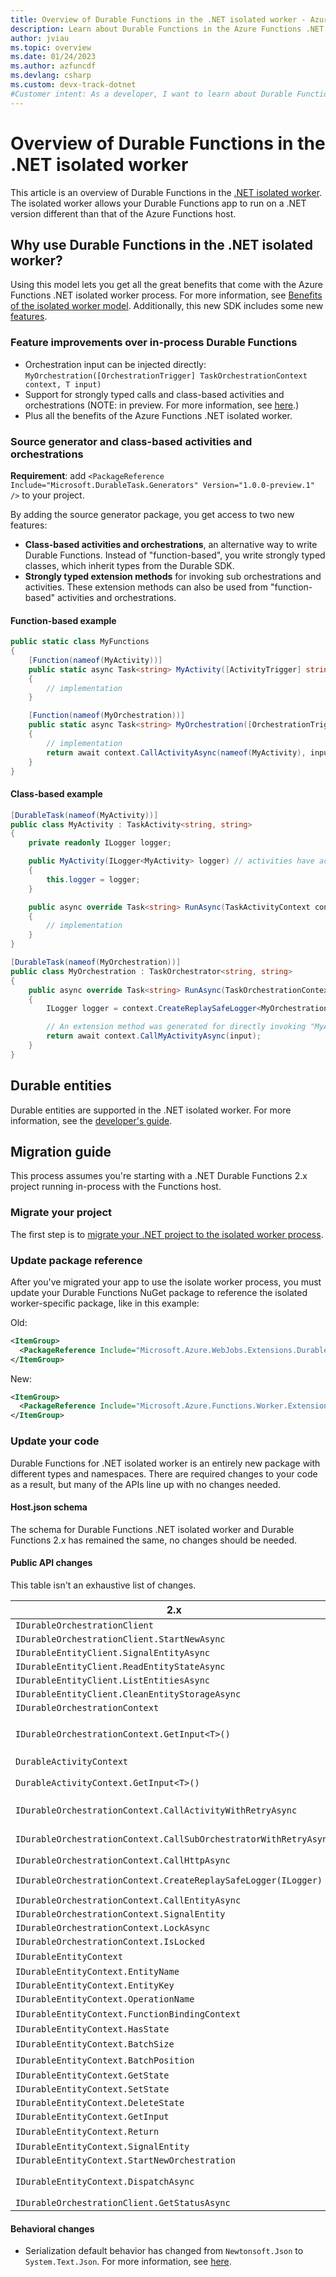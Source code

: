 ```yaml
---
title: Overview of Durable Functions in the .NET isolated worker - Azure
description: Learn about Durable Functions in the Azure Functions .NET isolated worker process, which supports non-LTS versions of .NET and .NET Framework apps.
author: jviau
ms.topic: overview
ms.date: 01/24/2023
ms.author: azfuncdf
ms.devlang: csharp
ms.custom: devx-track-dotnet
#Customer intent: As a developer, I want to learn about Durable Functions for the Azure Functions .NET isolated worker process.
---
```


# Overview of Durable Functions in the .NET isolated worker

This article is an overview of Durable Functions in the [.NET isolated worker](../dotnet-isolated-process-guide.md). The isolated worker allows your Durable Functions app to run on a .NET version different than that of the Azure Functions host.

## Why use Durable Functions in the .NET isolated worker?

Using this model lets you get all the great benefits that come with the Azure Functions .NET isolated worker process. For more information, see [Benefits of the isolated worker model](../dotnet-isolated-process-guide.md#benefits-of-the-isolated-worker-model). Additionally, this new SDK includes some new [features](#feature-improvements-over-in-process-durable-functions).

### Feature improvements over in-process Durable Functions

- Orchestration input can be injected directly: `MyOrchestration([OrchestrationTrigger] TaskOrchestrationContext context, T input)`
- Support for strongly typed calls and class-based activities and orchestrations (NOTE: in preview. For more information, see [here](#source-generator-and-class-based-activities-and-orchestrations).)
- Plus all the benefits of the Azure Functions .NET isolated worker.

### Source generator and class-based activities and orchestrations

**Requirement**: add `<PackageReference Include="Microsoft.DurableTask.Generators" Version="1.0.0-preview.1" />` to your project.

By adding the source generator package, you get access to two new features:

- **Class-based activities and orchestrations**, an alternative way to write Durable Functions. Instead of "function-based", you write strongly typed classes, which inherit types from the Durable SDK.
- **Strongly typed extension methods** for invoking sub orchestrations and activities. These extension methods can also be used from "function-based" activities and orchestrations.

#### Function-based example

```csharp
public static class MyFunctions
{
    [Function(nameof(MyActivity))] 
    public static async Task<string> MyActivity([ActivityTrigger] string input)
    {
        // implementation
    }

    [Function(nameof(MyOrchestration))] 
    public static async Task<string> MyOrchestration([OrchestrationTrigger] TaskOrchestrationContext context, string input)
    {
        // implementation
        return await context.CallActivityAsync(nameof(MyActivity), input);
    }
}
```

#### Class-based example

```csharp
[DurableTask(nameof(MyActivity))]
public class MyActivity : TaskActivity<string, string>
{
    private readonly ILogger logger;

    public MyActivity(ILogger<MyActivity> logger) // activities have access to DI.
    {
        this.logger = logger;
    }

    public async override Task<string> RunAsync(TaskActivityContext context, string input)
    {
        // implementation
    }
}

[DurableTask(nameof(MyOrchestration))]
public class MyOrchestration : TaskOrchestrator<string, string>
{
    public async override Task<string> RunAsync(TaskOrchestrationContext context, string input)
    {
        ILogger logger = context.CreateReplaySafeLogger<MyOrchestration>(); // orchestrations do NOT have access to DI.

        // An extension method was generated for directly invoking "MyActivity".
        return await context.CallMyActivityAsync(input);
    }
}
```

## Durable entities

Durable entities are supported in the .NET isolated worker. For more information, see the [developer's guide](./durable-functions-dotnet-entities.md).

## Migration guide

This process assumes you're starting with a .NET Durable Functions 2.x project running in-process with the Functions host. 

### Migrate your project

The first step is to [migrate your .NET project to the isolated worker process](../migrate-dotnet-to-isolated-model.md). 

### Update package reference 

After you've migrated your app to use the isolate worker process, you must update your Durable Functions NuGet package to reference the isolated worker-specific package, like in this example:

Old:

```xml
<ItemGroup>
  <PackageReference Include="Microsoft.Azure.WebJobs.Extensions.DurableTask" Version="2.9.0" />
</ItemGroup>
```

New:

```xml
<ItemGroup>
  <PackageReference Include="Microsoft.Azure.Functions.Worker.Extensions.DurableTask" Version="1.1.0" />
</ItemGroup>
```

### Update your code

Durable Functions for .NET isolated worker is an entirely new package with different types and namespaces. There are required changes to your code as a result, but many of the APIs line up with no changes needed.

#### Host.json schema

The schema for Durable Functions .NET isolated worker and Durable Functions 2.x has remained the same, no changes should be needed.

#### Public API changes

This table isn't an exhaustive list of changes.

| 2.x | Isolated |
| ---- | ---- |
| `IDurableOrchestrationClient` | `DurableTaskClient` |
| `IDurableOrchestrationClient.StartNewAsync` | `DurableTaskClient.ScheduleNewOrchestrationInstanceAsync` |
| `IDurableEntityClient.SignalEntityAsync` | `DurableTaskClient.Entities.SignalEntityAsync` |
| `IDurableEntityClient.ReadEntityStateAsync` | `DurableTaskClient.Entities.GetEntityAsync` |
| `IDurableEntityClient.ListEntitiesAsync` | `DurableTaskClient.Entities.GetAllEntitiesAsync` |
| `IDurableEntityClient.CleanEntityStorageAsync` | `DurableTaskClient.Entities.CleanEntityStorageAsync` |
| `IDurableOrchestrationContext` | `TaskOrchestrationContext` |
| `IDurableOrchestrationContext.GetInput<T>()` | `TaskOrchestrationContext.GetInput<T>()` or inject input as a parameter: `MyOrchestration([OrchestrationTrigger] TaskOrchestrationContext context, T input)` |
| `DurableActivityContext` | No equivalent |
| `DurableActivityContext.GetInput<T>()` | Inject input as a parameter `MyActivity([ActivityTrigger] T input)` |
| `IDurableOrchestrationContext.CallActivityWithRetryAsync` | `TaskOrchestrationContext.CallActivityAsync`, include `TaskOptions` parameter with retry details. |
| `IDurableOrchestrationContext.CallSubOrchestratorWithRetryAsync` | `TaskOrchestrationContext.CallSubOrchestratorAsync`, include `TaskOptions` parameter with retry details. |
| `IDurableOrchestrationContext.CallHttpAsync` | `TaskOrchestrationContext.CallHttpAsync` |
| `IDurableOrchestrationContext.CreateReplaySafeLogger(ILogger)` | `TaskOrchestrationContext.CreateReplaySafeLogger<T>()` or `TaskOrchestrationContext.CreateReplaySafeLogger(string)` |
| `IDurableOrchestrationContext.CallEntityAsync` | `TaskOrchestrationContext.Entities.CallEntityAsync` |
| `IDurableOrchestrationContext.SignalEntity` | `TaskOrchestrationContext.Entities.SignalEntityAsync` |
| `IDurableOrchestrationContext.LockAsync` | `TaskOrchestrationContext.Entities.LockEntitiesAsync` |
| `IDurableOrchestrationContext.IsLocked` | `TaskOrchestrationContext.Entities.InCriticalSection` |
| `IDurableEntityContext` | `TaskEntityContext`. |
| `IDurableEntityContext.EntityName` | `TaskEntityContext.Id.Name` |
| `IDurableEntityContext.EntityKey` | `TaskEntityContext.Id.Key` |
| `IDurableEntityContext.OperationName` | `TaskEntityOperation.Name` |
| `IDurableEntityContext.FunctionBindingContext` | Removed, add `FunctionContext` as an input parameter |
| `IDurableEntityContext.HasState` | `TaskEntityOperation.State.HasState` |
| `IDurableEntityContext.BatchSize` | Removed |
| `IDurableEntityContext.BatchPosition` | Removed |
| `IDurableEntityContext.GetState` | `TaskEntityOperation.State.GetState` |
| `IDurableEntityContext.SetState` | `TaskEntityOperation.State.SetState` |
| `IDurableEntityContext.DeleteState` | `TaskEntityOperation.State.SetState(null)` |
| `IDurableEntityContext.GetInput` | `TaskEntityOperation.GetInput` |
| `IDurableEntityContext.Return` | Removed. Method return value used instead. |
| `IDurableEntityContext.SignalEntity` | `TaskEntityContext.SignalEntity` |
| `IDurableEntityContext.StartNewOrchestration` | `TaskEntityContext.ScheduleNewOrchestration` |
| `IDurableEntityContext.DispatchAsync` | `TaskEntityDispatcher.DispatchAsync`. Constructor params removed. |
| `IDurableOrchestrationClient.GetStatusAsync` | `DurableTaskClient.GetInstanceAsync` |

#### Behavioral changes

- Serialization default behavior has changed from `Newtonsoft.Json` to `System.Text.Json`. For more information, see [here](./durable-functions-serialization-and-persistence.md).
